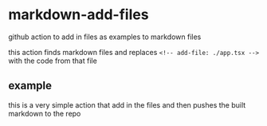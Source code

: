 # markdown-add-files
github action to add in files as examples to markdown files 

this action finds markdown files and replaces `<!-- add-file: ./app.tsx -->` with the code from that file

## example 
this is a very simple action that add in the files and then pushes the built markdown to the repo

<!-- add-file: ./.github/workflows/md-builder.yml -->
